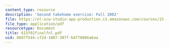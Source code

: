 ```yaml
---
content_type: resource
description: 'Second takehome exercise: Fall 2002'
file: https://ol-ocw-studio-app-production.s3.amazonaws.com/courses/15-615-law-for-the-entrepreneur-and-manager-spring-2003/88d7f544cf2d1807307fb4f78066a6aa_615f02finalfnl.pdf
file_type: application/pdf
resourcetype: Document
title: 615f02finalfnl.pdf
uid: 88d7f544-cf2d-1807-307f-b4f78066a6aa
---
```

